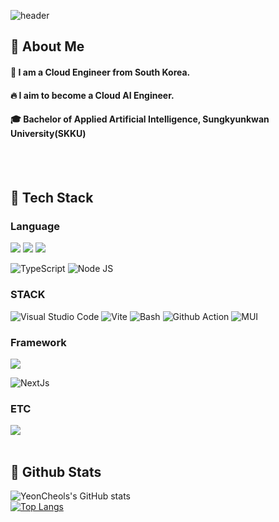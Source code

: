<div>
  
  <!--Header-->
  ![header](https://capsule-render.vercel.app/api?type=waving&color=gradient&height=300&section=header&text=👋%20연철's%20깃허브)
  
</div>

<div>
  <!--Body-->
  
  ## 👀 About Me
  #### :raising_hand: I am a Cloud Engineer from South Korea.<br/>
  #### :fire: I aim to become a Cloud AI Engineer.<br/>
  #### :mortar_board: Bachelor of Applied Artificial Intelligence, Sungkyunkwan University(SKKU)
  <br/>
  <br/>
  
  ## 🧱 Tech Stack
  ### Language
  <img src="https://img.shields.io/badge/JavaScript-F7DF1E?style=flat-square&logo=JavaScript&logoColor=white"/>
  <img src="https://img.shields.io/badge/HTML5-E34F26?style=flat-square&logo=HTML5&logoColor=white"/>
  <img src="https://img.shields.io/badge/CSS3-1572B6?style=flat-square&logo=CSS3&logoColor=white"/>
  
  ![TypeScript](https://img.shields.io/badge/typescript-3178C6?style=for-the-badge&logo=Typescript&logoColor=white)
  ![Node JS](https://img.shields.io/badge/node.js-339933?style=for-the-badge&logo=Node.js&logoColor=whit)
  <br/>
  
  ### STACK
  ![Visual Studio Code](https://img.shields.io/badge/Visual_Studio_Code-0078d7?style=for-the-badge&logo=visual-studio-code&logoColor=white)
  ![Vite](https://img.shields.io/badge/Vite-646CFF?style=for-the-badge&logo=Vite&logoColor=white)
  ![Bash](https://img.shields.io/badge/BASH-F15A24?style=for-the-badge&logo=Zsh&logoColor=white)
  ![Github Action](https://img.shields.io/badge/github%20actions-%232671E5.svg?style=for-the-badge&logo=githubactions&logoColor=white)
  ![MUI](https://img.shields.io/badge/MUI-%230081CB.svg?style=for-the-badge&logo=mui&logoColor=white)
  <br/>
  
  ### Framework
  <img src="https://img.shields.io/badge/React-61DAFB?style=flat-square&logo=React&logoColor=white&Color=white"/>
  
  ![NextJs](https://img.shields.io/badge/next.js-000000?style=for-the-badge&logo=Next.js&logoColor=white)
  <br/>
  
  ### ETC
  <!--Slack-->
  <img src="https://img.shields.io/badge/Slack-4A154B?style=flat-square&logo=Slack&logoColor=white"/>
  <br/>
  <br/>
  
  ## 🤔 Github Stats
  ![YeonCheols's GitHub stats](https://github-readme-stats.vercel.app/api?username=YeonCheols&theme=merko&count_private=true)
  <br/>
  [![Top Langs](https://github-readme-stats.vercel.app/api/top-langs/?username=YeonCheols)](https://github.com/YeonCheols/github-readme-stats)
  
</div>

